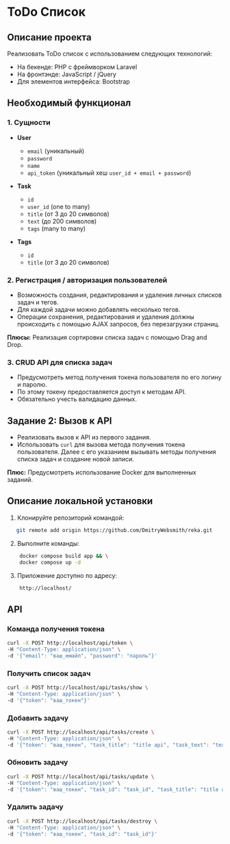 # ToDo Список

## Описание проекта
Реализовать ToDo список с использованием следующих технологий:
- На бекенде: PHP с фреймворком Laravel
- На фронтэнде: JavaScript / jQuery
- Для элементов интерфейса: Bootstrap

## Необходимый функционал

### 1. Сущности
- **User**
    - `email` (уникальный)
    - `password`
    - `name`
    - `api_token` (уникальный хеш `user_id + email + password`)

- **Task**
    - `id`
    - `user_id` (one to many)
    - `title` (от 3 до 20 символов)
    - `text` (до 200 символов)
    - `tags` (many to many)

- **Tags**
    - `id`
    - `title` (от 3 до 20 символов)

### 2. Регистрация / авторизация пользователей
- Возможность создания, редактирования и удаления личных списков задач и тегов.
- Для каждой задачи можно добавлять несколько тегов.
- Операции сохранения, редактирования и удаления должны происходить с помощью AJAX запросов, без перезагрузки страниц.

**Плюсы:** Реализация сортировки списка задач с помощью Drag and Drop.

### 3. CRUD API для списка задач
- Предусмотреть метод получения токена пользователя по его логину и паролю.
- По этому токену предоставляется доступ к методам API.
- Обязательно учесть валидацию данных.

## Задание 2: Вызов к API
- Реализовать вызов к API из первого задания.
- Использовать `curl` для вызова метода получения токена пользователя. Далее с его указанием вызывать методы получения списка задач и создание новой записи.

**Плюс:** Предусмотреть использование Docker для выполненных заданий.

## Описание локальной установки

1. Клонируйте репозиторий командой:
```bash
   git remote add origin https://github.com/DmitryWebsmith/reka.git
```
2. Выполните команды:
```bash
    docker compose build app && \
    docker compose up -d
```
3. Приложение доступно по адресу:
```bash
    http://localhost/ 
```
## API
### Команда получения токена

```bash
curl -X POST http://localhost/api/token \
-H "Content-Type: application/json" \
-d '{"email": "ваш_емайл", "password": "пароль"}' 
```
### Получить список задач
```bash
curl -X POST http://localhost/api/tasks/show \
-H "Content-Type: application/json" \
-d '{"token": "ваш_токен"}'
```
### Добавить задачу
```bash
curl -X POST http://localhost/api/tasks/create \
-H "Content-Type: application/json" \
-d '{"token": "ваш_токен", "task_title": "title api", "task_text": "text api", "tags": "tags, api"}'
```
### Обновить задачу
```bash
curl -X POST http://localhost/api/tasks/update \
-H "Content-Type: application/json" \
-d '{"token": "ваш_токен", "task_id": "task_id", "task_title": "title api", "task_text": "updated text api", "tags": "tags, api"}'
```

### Удалить задачу
```bash
curl -X POST http://localhost/api/tasks/destroy \
-H "Content-Type: application/json" \
-d '{"token": "ваш_токен", "task_id": "task_id"}'
```

